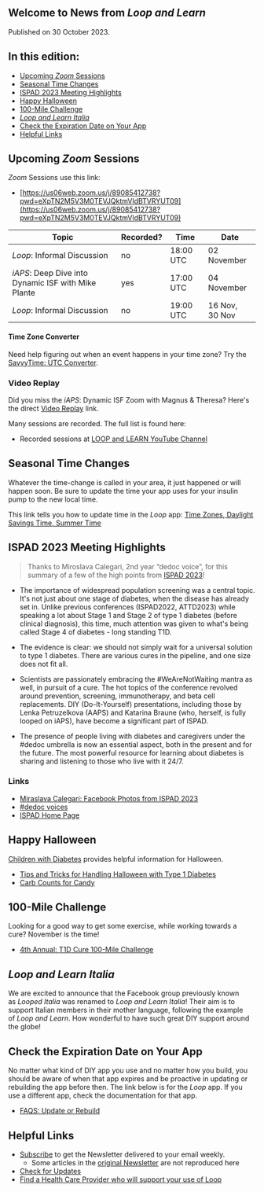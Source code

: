 ## Welcome to News from&nbsp;_<span translate="no">Loop and Learn</span>_

Published on 30 October 2023.

## In this edition:

* [Upcoming *Zoom* Sessions](#upcoming-zoom-sessions)
* [Seasonal Time Changes](#seasonal-time-changes)
* [ISPAD 2023 Meeting Highlights](#ispad-2023-meeting-highlights)
* [Happy Halloween](#happy-halloween)
* [100-Mile Challenge](#100-mile-challenge)
* [_<span translate="no">Loop and Learn Italia</span>_](#loop-and-learn-italia)
* [Check the Expiration Date on Your App](#check-the-expiration-date-on-your-app)
* [Helpful Links](#helpful-links)

## Upcoming *Zoom* Sessions

*Zoom* Sessions use this link:

* [https://us06web.zoom.us/j/89085412738?pwd=eXpTN2M5V3M0TEVJQktmVldBTVRYUT09](https://us06web.zoom.us/j/89085412738?pwd=eXpTN2M5V3M0TEVJQktmVldBTVRYUT09)

| Topic | Recorded? | Time | Date |
| - | - | - | - |
| _<span translate="no">Loop</span>_: Informal Discussion | no | 18:00 UTC | 02 November |
| _<span translate="no">iAPS</span>_: Deep Dive into Dynamic ISF with Mike Plante | yes | 17:00 UTC | 04 November |
| _<span translate="no">Loop</span>_: Informal Discussion | no | 19:00 UTC | 16 Nov,<br>30 Nov |

#### Time Zone Converter

Need help figuring out when an event happens in your time zone? Try the [SavvyTime: UTC Converter](https://savvytime.com/converter/utc).

### Video Replay

Did you miss the _<span translate="no">iAPS</span>_: Dynamic ISF Zoom with Magnus & Theresa?  Here's the direct [Video Replay](https://www.youtube.com/watch?v=0Cv6gYMRBF4) link.

Many sessions are recorded. The full list is found here:

* Recorded sessions at&nbsp;[<span translate="no">LOOP and LEARN</span>&nbsp;YouTube Channel](https://www.youtube.com/c/loopandlearn)

## Seasonal Time Changes

Whatever the time-change is called in your area, it just happened or will happen soon. Be sure to update the time your app uses for your insulin pump to the new local time.

This link tells you how to update time in the *Loop* app: [Time Zones, Daylight Savings Time, Summer Time](https://loopkit.github.io/loopdocs/faqs/time-faqs/#time-zones-daylight-savings-time-summer-time)

## ISPAD 2023 Meeting Highlights

> Thanks to Miroslava Calegari, 2nd year “dedoc voice”, for this summary of a few of the high points from [ISPAD 2023](https://2023.ispad.org/)!

* The importance of widespread population screening was a central topic. It's not just about one stage of diabetes, when the disease has already set in. Unlike previous conferences (ISPAD2022, ATTD2023) while speaking a lot about Stage 1 and Stage 2 of type 1 diabetes (before clinical diagnosis), this time, much attention was given to what's being called Stage 4 of diabetes - long standing&nbsp;<span translate="no">T1D</span>.

* The evidence is clear: we should not simply wait for a universal solution to type 1 diabetes. There are various cures in the pipeline, and one size does not fit all.

* Scientists are passionately embracing the #WeAreNotWaiting mantra as well, in pursuit of a cure. The hot topics of the conference revolved around prevention, screening, immunotherapy, and beta cell replacements. DIY (Do-It-Yourself) presentations, including those by Lenka Petruzelkova (AAPS) and Katarina Braune (who, herself, is fully looped on iAPS), have become a significant part of ISPAD.

* The presence of people living with diabetes and caregivers under the #dedoc umbrella is now an essential aspect, both in the present and for the future. The most powerful resource for learning about diabetes is sharing and listening to those who live with it 24/7.

### Links

* [Miraslava Calegari: Facebook Photos from ISPAD 2023](https://www.facebook.com/media/set/?vanity=type1dmaniac&set=a.10231373909868742)
* [#dedoc voices](https://www.dedoc.org/voices)
* [ISPAD Home Page](https://ispad.org/)

## Happy Halloween

[<span translate="no">Children with Diabetes</span>](https://childrenwithdiabetes.com/)&nbsp;provides helpful information for Halloween.

* [Tips and Tricks for Handling Halloween with Type 1 Diabetes](https://childrenwithdiabetes.com/halloween-and-diabetes/?fbclid=IwAR2wxNdZA6KD9Hk8cQclAseF3rSMAdfz3lZpAFWy5Cb_aNAFrg0OkVXGp0c)
* [Carb Counts for Candy](https://childrenwithdiabetes.com/halloween-and-diabetes/carb-counts-for-common-candies/)

## 100-Mile Challenge

Looking for a good way to get some exercise, while working towards a cure? November is the time!

* [4th Annual: <span translate="no">T1D</span>&nbsp;Cure 100-Mile Challenge](https://www.facebook.com/thejdca/posts/pfbid02NyBQpVLpV5DHCA9Xgzk7DoCdSsnpfhKW72sazdoPMopFbaza5v7Ztm7PxmCC7bqUl)

## _<span translate="no">Loop and Learn Italia</span>_

We are excited to announce that the Facebook group previously known as&nbsp;_<span translate="no">Looped Italia</span>_&nbsp;was renamed to&nbsp;_<span translate="no">Loop and Learn Italia</span>_! Their aim is to support Italian members in their mother language, following the example of&nbsp;_<span translate="no">Loop and Learn</span>_. How wonderful to have such great DIY support around the globe!

## Check the Expiration Date on Your App

No matter what kind of DIY app you use and no matter how you build, you should be aware of when that app expires and be proactive in updating or rebuilding the app before then. The link below is for the *Loop* app. If you use a different app, check the documentation for that app.

* [FAQS: Update or Rebuild](https://loopkit.github.io/loopdocs/faqs/update-faqs/#overview)

## Helpful Links

* [Subscribe](https://www.loopandlearn.org/newsletter-signup/) to get the Newsletter delivered to your email weekly.
    * Some articles in the [original Newsletter](https://www.loopandlearn.org/2022/10/19/loop-and-learn-newsletter/) are not reproduced here
* [Check for Updates](https://www.loopandlearn.org/version-updates/)
* [Find a Health Care Provider who will support your use of&nbsp;<span translate="no">Loop</span>](https://www.loopandlearn.org/hcp-recommendations/)

